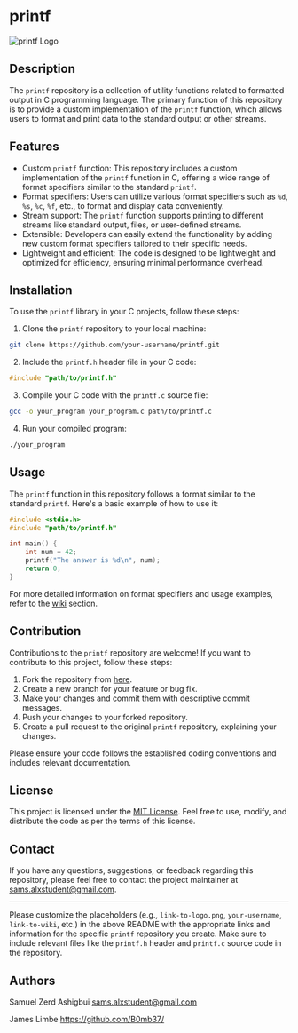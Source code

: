 # printf

![printf Logo](link-to-logo.png)

## Description

The `printf` repository is a collection of utility functions related to formatted output in C programming language. The primary function of this repository is to provide a custom implementation of the `printf` function, which allows users to format and print data to the standard output or other streams.

## Features

- Custom `printf` function: This repository includes a custom implementation of the `printf` function in C, offering a wide range of format specifiers similar to the standard `printf`.
- Format specifiers: Users can utilize various format specifiers such as `%d`, `%s`, `%c`, `%f`, etc., to format and display data conveniently.
- Stream support: The `printf` function supports printing to different streams like standard output, files, or user-defined streams.
- Extensible: Developers can easily extend the functionality by adding new custom format specifiers tailored to their specific needs.
- Lightweight and efficient: The code is designed to be lightweight and optimized for efficiency, ensuring minimal performance overhead.

## Installation

To use the `printf` library in your C projects, follow these steps:

1. Clone the `printf` repository to your local machine:

```bash
git clone https://github.com/your-username/printf.git
```

2. Include the `printf.h` header file in your C code:

```c
#include "path/to/printf.h"
```

3. Compile your C code with the `printf.c` source file:

```bash
gcc -o your_program your_program.c path/to/printf.c
```

4. Run your compiled program:

```bash
./your_program
```

## Usage

The `printf` function in this repository follows a format similar to the standard `printf`. Here's a basic example of how to use it:

```c
#include <stdio.h>
#include "path/to/printf.h"

int main() {
    int num = 42;
    printf("The answer is %d\n", num);
    return 0;
}
```

For more detailed information on format specifiers and usage examples, refer to the [wiki](link-to-wiki) section.

## Contribution

Contributions to the `printf` repository are welcome! If you want to contribute to this project, follow these steps:

1. Fork the repository from [here](https://github.com/your-username/printf).
2. Create a new branch for your feature or bug fix.
3. Make your changes and commit them with descriptive commit messages.
4. Push your changes to your forked repository.
5. Create a pull request to the original `printf` repository, explaining your changes.

Please ensure your code follows the established coding conventions and includes relevant documentation.

## License

This project is licensed under the [MIT License](link-to-license-file). Feel free to use, modify, and distribute the code as per the terms of this license.

## Contact

If you have any questions, suggestions, or feedback regarding this repository, please feel free to contact the project maintainer at [sams.alxstudent@gmail.com](mailto:sams.alxstudent@gmail.com).

---

Please customize the placeholders (e.g., `link-to-logo.png`, `your-username`, `link-to-wiki`, etc.) in the above README with the appropriate links and information for the specific `printf` repository you create. Make sure to include relevant files like the `printf.h` header and `printf.c` source code in the repository.


## Authors
Samuel Zerd Ashigbui <sams.alxstudent@gmail.com>

James Limbe <https://github.com/B0mb37/>




